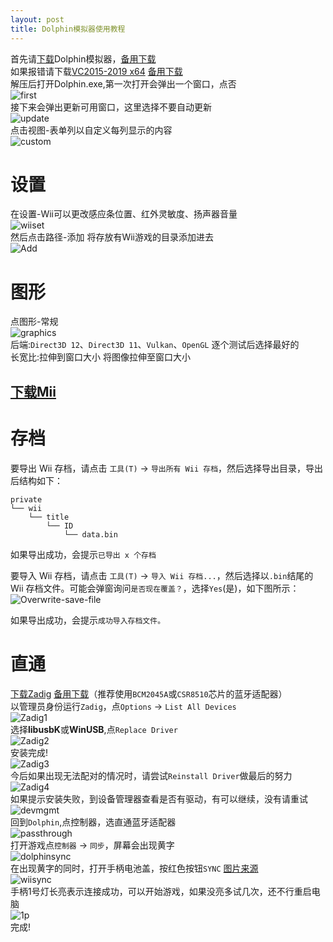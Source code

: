 ```yaml
---
layout: post
title: Dolphin模拟器使用教程
---
```

首先请[下载](https://cn.dolphin-emu.org/)Dolphin模拟器，[备用下载](https://file.waterlemons2k.com/Dolphin/)  
如果报错请下载[VC2015-2019 x64](https://learn.microsoft.com/en-US/cpp/windows/latest-supported-vc-redist?view=msvc-170) [备用下载](https://file.waterlemons2k.com/vc2015-2019.x64.exe)  
解压后打开Dolphin.exe,第一次打开会弹出一个窗口，点否  
![first](/assets/Dolphin-emu/first.png)  
接下来会弹出更新可用窗口，这里选择不要自动更新  
![update](/assets/Dolphin-emu/update.png)  
点击视图-表单列以自定义每列显示的内容  
![custom](/assets/Dolphin-emu/custom.png)
# 设置
在设置-Wii可以更改感应条位置、红外灵敏度、扬声器音量  
![wiiset](/assets/Dolphin-emu/wiiset.png)  
然后点击路径-添加 将存放有Wii游戏的目录添加进去  
![Add](/assets/Dolphin-emu/Add.png)
# 图形
点图形-常规  
![graphics](/assets/Dolphin-emu/graphics.png)  
后端:`Direct3D 12`、`Direct3D 11`、`Vulkan`、`OpenGL` 逐个测试后选择最好的  
长宽比:拉伸到窗口大小 将图像拉伸至窗口大小
## [下载Mii](https://file.waterlemons2k.com/Mii.wad)
# 存档
要导出 Wii 存档，请点击 `工具(T)` -> `导出所有 Wii 存档`，然后选择导出目录，导出后结构如下：
```
private
└── wii
    └── title
        └── ID
            └── data.bin
```
如果导出成功，会提示`已导出 x 个存档`

要导入 Wii 存档，请点击 `工具(T)` -> `导入 Wii 存档...`，然后选择以`.bin`结尾的 Wii 存档文件。可能会弹窗询问`是否现在覆盖？`，选择`Yes`(是)，如下图所示：
![Overwrite-save-file](/assets/Dolphin-emu/Overwrite-save-file.png)

如果导出成功，会提示`成功导入存档文件。`
# 直通
[下载Zadig](https://zadig.akeo.ie/) [备用下载](https://file.waterlemons2k.com/zadig-2.4.exe)（推荐使用`BCM2045A`或`CSR8510`芯片的蓝牙适配器）  
以管理员身份运行`Zadig`，点`Options` -> `List All Devices`  
![Zadig1](/assets/Dolphin-emu/Zadig1.png)  
选择**libusbK**或**WinUSB**,点`Replace Driver`  
![Zadig2](/assets/Dolphin-emu/Zadig2.png)  
安装完成!  
![Zadig3](/assets/Dolphin-emu/Zadig3.png)  
今后如果出现无法配对的情况时，请尝试`Reinstall Driver`做最后的努力  
![Zadig4](/assets/Dolphin-emu/Zadig4.png)  
如果提示安装失败，到设备管理器查看是否有驱动，有可以继续，没有请重试  
![devmgmt](/assets/Dolphin-emu/devmgmt.png)  
回到`Dolphin`,点控制器，选直通蓝牙适配器  
![passthrough](/assets/Dolphin-emu/passthrough.png)  
打开游戏点`控制器` -> `同步`，屏幕会出现黄字  
![dolphinsync](/assets/Dolphin-emu/dolphinsync.png)  
在出现黄字的同时，打开手柄电池盖，按红色按钮`SYNC` [图片来源](https://www.businessinsider.com/how-to-sync-wii-remote)  
![wiisync](/assets/Dolphin-emu/wiisync.jpg)  
手柄1号灯长亮表示连接成功，可以开始游戏，如果没亮多试几次，还不行重启电脑  
![1p](/assets/Dolphin-emu/1p.png)  
完成!